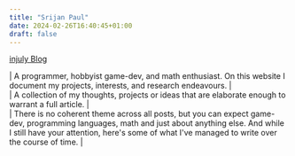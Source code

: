 ```yaml
---
title: "Srijan Paul"
date: 2024-02-26T16:40:45+01:00
draft: false
---
```


[injuly  Blog](https://injuly.in/blog/)

|    A programmer, hobbyist game-dev, and math enthusiast. On this website I document my projects, interests, and research endeavours.
|    
|    A collection of my thoughts, projects or ideas that are elaborate enough to warrant a full article.
|    
|    There is no coherent theme across all posts, but you can expect game-dev, programming languages, math and just about anything else. And while I still have your attention, here's some of what I've managed to write over the course of time.
|    
